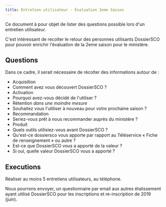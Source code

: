 ```yaml
---
title: Entretien utilisateur - Évaluation 2eme Saison
---
```


Ce document à pour objet de lister des questions possible lors d'un entretien utilisateur.

C'est intéressant de recolter le retour des personnes utilisants DossierSCO pour pouvoir enrichir l'évaluation de la 2eme saison pour le ministère.

## Questions

Dans ce cadre, il serait nécessaire de récolter des informations autour de :

- Acquisition
- Comment avez vous découvert DossierSCO ?
- Activation
- Pourquoi avez-vous décidé de l'utiliser ?
- Rétention _dans une moindre mesure_
- Souhaitez vous l'utiliser à nouveau pour votre prochaine saison ?
- Recommandation
- Seriez-vous prêt à nous recommander auprès du ministère ?
- Produit
- Quels outils utilisiez-vous avant DossierSCO ?
- Qu'est-ce dossiersco vous apporte par rapport au Téléservice « Fiche de renseignement » ou autre ?
- Est-ce que DossierSCO vous a apporté de la valeur ?
- Si oui, quelle valeur DossierSCO vous a apporté ?


## Executions

Réaliser au moins 5 entretiens utilisateurs, au téléphone.

Nous pourrons envoyer, un questionnaire par email aux autres étalissement ayant utilisé DossierSCO pour les inscriptions et re-inscription de 2019 (juin).

